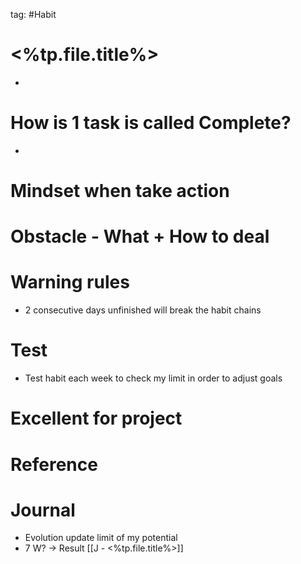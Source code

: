 tag: #Habit
# <%tp.file.title%>
- 
# How is 1 task is called **Complete**?
- 
# Mindset when take action

# Obstacle - What + How to deal

# Warning rules
- 2 consecutive days unfinished will break the habit chains
# Test 
- Test habit each week to check my limit in order to adjust goals
# Excellent for project

# Reference

# Journal
- Evolution update limit of my potential
- 7 W? -> Result
[[J - <%tp.file.title%>]]

